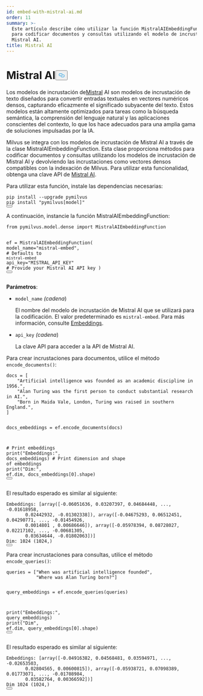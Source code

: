 ```yaml
---
id: embed-with-mistral-ai.md
order: 11
summary: >-
  Este artículo describe cómo utilizar la función MistralAIEmbeddingFunction
  para codificar documentos y consultas utilizando el modelo de incrustación
  Mistral AI.
title: Mistral AI
---
```

<h1 id="Mistral-AI" class="common-anchor-header">Mistral AI<button data-href="#Mistral-AI" class="anchor-icon" translate="no">
      <svg translate="no"
        aria-hidden="true"
        focusable="false"
        height="20"
        version="1.1"
        viewBox="0 0 16 16"
        width="16"
      >
        <path
          fill="#0092E4"
          fill-rule="evenodd"
          d="M4 9h1v1H4c-1.5 0-3-1.69-3-3.5S2.55 3 4 3h4c1.45 0 3 1.69 3 3.5 0 1.41-.91 2.72-2 3.25V8.59c.58-.45 1-1.27 1-2.09C10 5.22 8.98 4 8 4H4c-.98 0-2 1.22-2 2.5S3 9 4 9zm9-3h-1v1h1c1 0 2 1.22 2 2.5S13.98 12 13 12H9c-.98 0-2-1.22-2-2.5 0-.83.42-1.64 1-2.09V6.25c-1.09.53-2 1.84-2 3.25C6 11.31 7.55 13 9 13h4c1.45 0 3-1.69 3-3.5S14.5 6 13 6z"
        ></path>
      </svg>
    </button></h1><p>Los modelos de incrustación de<a href="https://mistral.ai/">Mistral</a> AI son modelos de incrustación de texto diseñados para convertir entradas textuales en vectores numéricos densos, capturando eficazmente el significado subyacente del texto. Estos modelos están altamente optimizados para tareas como la búsqueda semántica, la comprensión del lenguaje natural y las aplicaciones conscientes del contexto, lo que los hace adecuados para una amplia gama de soluciones impulsadas por la IA.</p>
<p>Milvus se integra con los modelos de incrustación de Mistral AI a través de la clase MistralAIEmbeddingFunction. Esta clase proporciona métodos para codificar documentos y consultas utilizando los modelos de incrustación de Mistral AI y devolviendo las incrustaciones como vectores densos compatibles con la indexación de Milvus. Para utilizar esta funcionalidad, obtenga una clave API de <a href="https://console.mistral.ai/">Mistral AI</a>.</p>
<p>Para utilizar esta función, instale las dependencias necesarias:</p>
<pre><code translate="no" class="language-python">pip install --upgrade pymilvus
pip install <span class="hljs-string">&quot;pymilvus[model]&quot;</span>
<button class="copy-code-btn"></button></code></pre>
<p>A continuación, instancie la función MistralAIEmbeddingFunction:</p>
<pre><code translate="no" class="language-python"><span class="hljs-keyword">from</span> pymilvus.model.dense <span class="hljs-keyword">import</span> MistralAIEmbeddingFunction

ef = MistralAIEmbeddingFunction(
    model_name=<span class="hljs-string">&quot;mistral-embed&quot;</span>, <span class="hljs-comment"># Defaults to `mistral-embed`</span>
    api_key=<span class="hljs-string">&quot;MISTRAL_API_KEY&quot;</span> <span class="hljs-comment"># Provide your Mistral AI API key</span>
)
<button class="copy-code-btn"></button></code></pre>
<p><strong>Parámetros</strong>:</p>
<ul>
<li><p><code translate="no">model_name</code> <em>(cadena</em>)</p>
<p>El nombre del modelo de incrustación de Mistral AI que se utilizará para la codificación. El valor predeterminado es <code translate="no">mistral-embed</code>. Para más información, consulte <a href="https://docs.mistral.ai/capabilities/embeddings/">Embeddings</a>.</p></li>
<li><p><code translate="no">api_key</code> <em>(cadena</em>)</p>
<p>La clave API para acceder a la API de Mistral AI.</p></li>
</ul>
<p>Para crear incrustaciones para documentos, utilice el método <code translate="no">encode_documents()</code>:</p>
<pre><code translate="no" class="language-python">docs = [
    <span class="hljs-string">&quot;Artificial intelligence was founded as an academic discipline in 1956.&quot;</span>,
    <span class="hljs-string">&quot;Alan Turing was the first person to conduct substantial research in AI.&quot;</span>,
    <span class="hljs-string">&quot;Born in Maida Vale, London, Turing was raised in southern England.&quot;</span>,
]

docs_embeddings = ef.encode_documents(docs)

<span class="hljs-comment"># Print embeddings</span>
<span class="hljs-built_in">print</span>(<span class="hljs-string">&quot;Embeddings:&quot;</span>, docs_embeddings)
<span class="hljs-comment"># Print dimension and shape of embeddings</span>
<span class="hljs-built_in">print</span>(<span class="hljs-string">&quot;Dim:&quot;</span>, ef.dim, docs_embeddings[<span class="hljs-number">0</span>].shape)
<button class="copy-code-btn"></button></code></pre>
<p>El resultado esperado es similar al siguiente:</p>
<pre><code translate="no" class="language-python">Embeddings: [array([-0.06051636, 0.03207397, 0.04684448, ..., -0.01618958,
       0.02442932, -0.01302338]), array([-0.04675293, 0.06512451, 0.04290771, ..., -0.01454926,
       0.0014801 , 0.00686646]), array([-0.05978394, 0.08728027, 0.02217102, ..., -0.00681305,
       0.03634644, -0.01802063])]
Dim: 1024 (1024,)
<button class="copy-code-btn"></button></code></pre>
<p>Para crear incrustaciones para consultas, utilice el método <code translate="no">encode_queries()</code>:</p>
<pre><code translate="no" class="language-python">queries = [<span class="hljs-string">&quot;When was artificial intelligence founded&quot;</span>,
           <span class="hljs-string">&quot;Where was Alan Turing born?&quot;</span>]

query_embeddings = ef.encode_queries(queries)

<span class="hljs-built_in">print</span>(<span class="hljs-string">&quot;Embeddings:&quot;</span>, query_embeddings)
<span class="hljs-built_in">print</span>(<span class="hljs-string">&quot;Dim&quot;</span>, ef.dim, query_embeddings[<span class="hljs-number">0</span>].shape)
<button class="copy-code-btn"></button></code></pre>
<p>El resultado esperado es similar al siguiente:</p>
<pre><code translate="no" class="language-python">Embeddings: [array([-0.04916382, 0.04568481, 0.03594971, ..., -0.02653503,
       0.02804565, 0.00600815]), array([-0.05938721, 0.07098389, 0.01773071, ..., -0.01708984,
       0.03582764, 0.00366592])]
Dim 1024 (1024,)
<button class="copy-code-btn"></button></code></pre>
